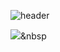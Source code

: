 
![header](https://capsule-render.vercel.app/api?type=Slice&color=auto&height=300&section=header&text=LimJinMyeong&fontSize=90)

<img src="https://img.shields.io/badge/HTML5-E34F26?style=flat-square&logo=HTML5&logoColor=white"/></a>&nbsp 



<!--
**jm456789/jm456789** is a ✨ _special_ ✨ repository because its `README.md` (this file) appears on your GitHub profile.

Here are some ideas to get you started:

- 🔭 I’m currently working on ...
- 🌱 I’m currently learning ...
- 👯 I’m looking to collaborate on ...
- 🤔 I’m looking for help with ...
- 💬 Ask me about ...
- 📫 How to reach me: ...
- 😄 Pronouns: ...
- ⚡ Fun fact: ...
-->

